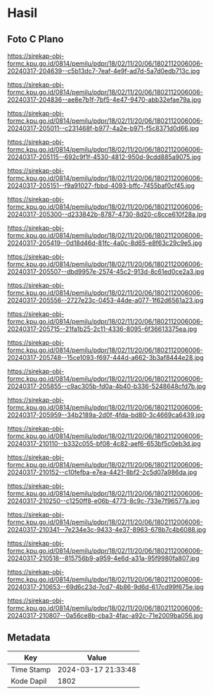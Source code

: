 # Hasil

## Foto C Plano

https://sirekap-obj-formc.kpu.go.id/0814/pemilu/pdpr/18/02/11/20/06/1802112006006-20240317-204639--c5b13dc7-7eaf-4e9f-ad7d-5a7d0edb713c.jpg

https://sirekap-obj-formc.kpu.go.id/0814/pemilu/pdpr/18/02/11/20/06/1802112006006-20240317-204836--ae8e7b1f-7bf5-4e47-9470-abb32efae79a.jpg

https://sirekap-obj-formc.kpu.go.id/0814/pemilu/pdpr/18/02/11/20/06/1802112006006-20240317-205011--c231468f-b977-4a2e-b971-f5c8371d0d66.jpg

https://sirekap-obj-formc.kpu.go.id/0814/pemilu/pdpr/18/02/11/20/06/1802112006006-20240317-205115--692c9f1f-4530-4812-950d-9cdd885a9075.jpg

https://sirekap-obj-formc.kpu.go.id/0814/pemilu/pdpr/18/02/11/20/06/1802112006006-20240317-205151--f9a91027-fbbd-4093-bffc-7455baf0cf45.jpg

https://sirekap-obj-formc.kpu.go.id/0814/pemilu/pdpr/18/02/11/20/06/1802112006006-20240317-205300--d233842b-8787-4730-8d20-c8cce610f28a.jpg

https://sirekap-obj-formc.kpu.go.id/0814/pemilu/pdpr/18/02/11/20/06/1802112006006-20240317-205419--0d18d46d-81fc-4a0c-8d65-e8f63c29c9e5.jpg

https://sirekap-obj-formc.kpu.go.id/0814/pemilu/pdpr/18/02/11/20/06/1802112006006-20240317-205507--dbd9957e-2574-45c2-913d-8c61ed0ce2a3.jpg

https://sirekap-obj-formc.kpu.go.id/0814/pemilu/pdpr/18/02/11/20/06/1802112006006-20240317-205556--2727e23c-0453-44de-a077-1f62d6561a23.jpg

https://sirekap-obj-formc.kpu.go.id/0814/pemilu/pdpr/18/02/11/20/06/1802112006006-20240317-205715--21fa1b25-2c11-4336-8095-6f36613375ea.jpg

https://sirekap-obj-formc.kpu.go.id/0814/pemilu/pdpr/18/02/11/20/06/1802112006006-20240317-205748--15ce1093-f697-444d-a662-3b3af8444e28.jpg

https://sirekap-obj-formc.kpu.go.id/0814/pemilu/pdpr/18/02/11/20/06/1802112006006-20240317-205855--c9ac305b-fd0a-4b40-b336-5248648cfd7b.jpg

https://sirekap-obj-formc.kpu.go.id/0814/pemilu/pdpr/18/02/11/20/06/1802112006006-20240317-205959--34b2189a-2d0f-4fda-bd80-3c4669ca6439.jpg

https://sirekap-obj-formc.kpu.go.id/0814/pemilu/pdpr/18/02/11/20/06/1802112006006-20240317-210110--b332c055-bf08-4c82-aef6-653bf5c0eb3d.jpg

https://sirekap-obj-formc.kpu.go.id/0814/pemilu/pdpr/18/02/11/20/06/1802112006006-20240317-210152--c10fefba-e7ea-4421-8bf2-2c5d07a986da.jpg

https://sirekap-obj-formc.kpu.go.id/0814/pemilu/pdpr/18/02/11/20/06/1802112006006-20240317-210250--c1250ff8-e06b-4773-8c9c-733e7f96577a.jpg

https://sirekap-obj-formc.kpu.go.id/0814/pemilu/pdpr/18/02/11/20/06/1802112006006-20240317-210341--7e234e3c-9433-4e37-8963-678b7c4b6088.jpg

https://sirekap-obj-formc.kpu.go.id/0814/pemilu/pdpr/18/02/11/20/06/1802112006006-20240317-210518--815756b9-a959-4e6d-a31a-95f9980fa807.jpg

https://sirekap-obj-formc.kpu.go.id/0814/pemilu/pdpr/18/02/11/20/06/1802112006006-20240317-210653--69d6c23d-7cd7-4b86-9d6d-617cd99f675e.jpg

https://sirekap-obj-formc.kpu.go.id/0814/pemilu/pdpr/18/02/11/20/06/1802112006006-20240317-210807--0a56ce8b-cba3-4fac-a92c-71e2009ba056.jpg


## Metadata

| Key        | Value               |
| ---------- | ------------------- |
| Time Stamp | 2024-03-17 21:33:48 |
| Kode Dapil | 1802                |



